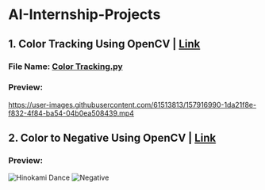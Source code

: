 # AI-Internship-Projects
## 1. Color Tracking Using OpenCV | [Link](https://github.com/zarrar1607/AI-Internship-Projects/tree/main/Color%20Tracking%20Using%20OpenCV)
### File Name: [Color Tracking.py](https://github.com/zarrar1607/AI-Internship-Projects/blob/main/Color%20Tracking%20Using%20OpenCV/Color%20Tracking.py)
### Preview:
https://user-images.githubusercontent.com/61513813/157916990-1da21f8e-f832-4f84-ba54-04b0ea508439.mp4
## 2. Color to Negative Using OpenCV | [Link](https://github.com/zarrar1607/AI-Internship-Projects/tree/main/Color%20to%20Negative)
### Preview:
![Hinokami Dance](https://user-images.githubusercontent.com/61513813/158059363-a426f36f-d3a8-4a65-a8b1-9c10453e56cc.png)  ![Negative](https://user-images.githubusercontent.com/61513813/158059327-8ae19979-7293-40d4-bd78-86bfbac49680.jpeg)



